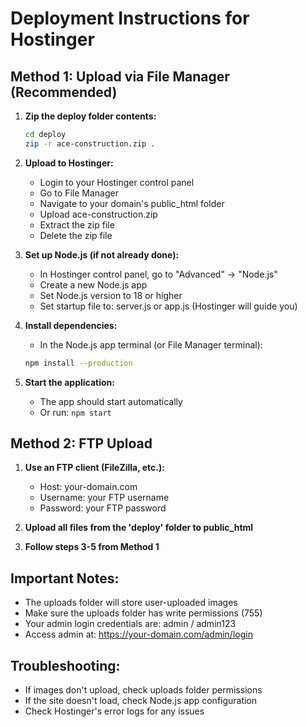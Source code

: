 # Deployment Instructions for Hostinger

## Method 1: Upload via File Manager (Recommended)

1. **Zip the deploy folder contents:**
   ```bash
   cd deploy
   zip -r ace-construction.zip .
   ```

2. **Upload to Hostinger:**
   - Login to your Hostinger control panel
   - Go to File Manager
   - Navigate to your domain's public_html folder
   - Upload ace-construction.zip
   - Extract the zip file
   - Delete the zip file

3. **Set up Node.js (if not already done):**
   - In Hostinger control panel, go to "Advanced" → "Node.js"
   - Create a new Node.js app
   - Set Node.js version to 18 or higher
   - Set startup file to: server.js or app.js (Hostinger will guide you)

4. **Install dependencies:**
   - In the Node.js app terminal (or File Manager terminal):
   ```bash
   npm install --production
   ```

5. **Start the application:**
   - The app should start automatically
   - Or run: `npm start`

## Method 2: FTP Upload

1. **Use an FTP client (FileZilla, etc.):**
   - Host: your-domain.com
   - Username: your FTP username
   - Password: your FTP password

2. **Upload all files from the 'deploy' folder to public_html**

3. **Follow steps 3-5 from Method 1**

## Important Notes:

- The uploads folder will store user-uploaded images
- Make sure the uploads folder has write permissions (755)
- Your admin login credentials are: admin / admin123
- Access admin at: https://your-domain.com/admin/login

## Troubleshooting:

- If images don't upload, check uploads folder permissions
- If the site doesn't load, check Node.js app configuration
- Check Hostinger's error logs for any issues
